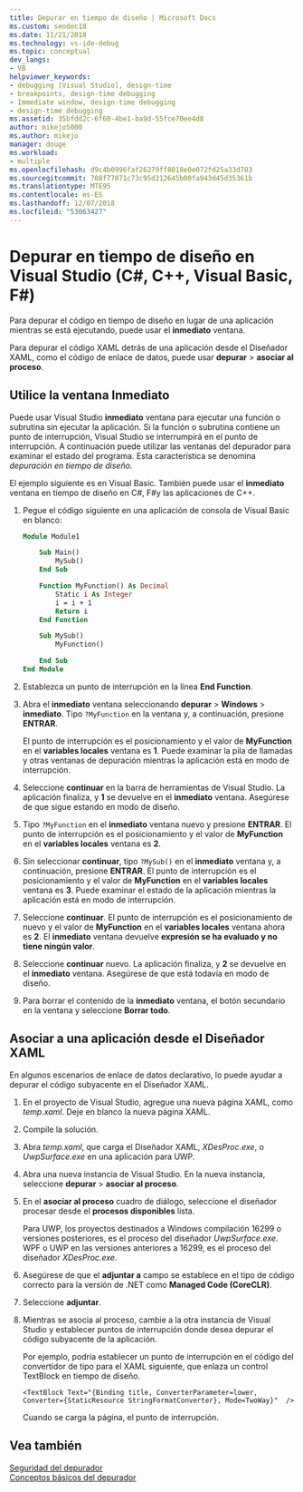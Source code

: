 ```yaml
---
title: Depurar en tiempo de diseño | Microsoft Docs
ms.custom: seodec18
ms.date: 11/21/2018
ms.technology: vs-ide-debug
ms.topic: conceptual
dev_langs:
- VB
helpviewer_keywords:
- debugging [Visual Studio], design-time
- breakpoints, design-time debugging
- Immediate window, design-time debugging
- design-time debugging
ms.assetid: 35bfdd2c-6f60-4be1-ba9d-55fce70ee4d8
author: mikejo5000
ms.author: mikejo
manager: douge
ms.workload:
- multiple
ms.openlocfilehash: d9c4b0996faf26279ff8018e0e072fd25a33d783
ms.sourcegitcommit: 708f77071c73c95d212645b00fa943d45d35361b
ms.translationtype: MTE95
ms.contentlocale: es-ES
ms.lasthandoff: 12/07/2018
ms.locfileid: "53063427"
---
```

# <a name="debug-at-design-time-in-visual-studio-c-c-visual-basic-f"></a>Depurar en tiempo de diseño en Visual Studio (C#, C++, Visual Basic, F#)

Para depurar el código en tiempo de diseño en lugar de una aplicación mientras se está ejecutando, puede usar el **inmediato** ventana. 

Para depurar el código XAML detrás de una aplicación desde el Diseñador XAML, como el código de enlace de datos, puede usar **depurar** > **asociar al proceso**.
  
## <a name="use-the-immediate-window"></a>Utilice la ventana Inmediato  

Puede usar Visual Studio **inmediato** ventana para ejecutar una función o subrutina sin ejecutar la aplicación. Si la función o subrutina contiene un punto de interrupción, Visual Studio se interrumpirá en el punto de interrupción. A continuación puede utilizar las ventanas del depurador para examinar el estado del programa. Esta característica se denomina *depuración en tiempo de diseño.*  

El ejemplo siguiente es en Visual Basic. También puede usar el **inmediato** ventana en tiempo de diseño en C#, F#y las aplicaciones de C++.

1. Pegue el código siguiente en una aplicación de consola de Visual Basic en blanco:  
   
   ```vb  
   Module Module1
   
       Sub Main()
           MySub()
       End Sub
   
       Function MyFunction() As Decimal
           Static i As Integer
           i = i + 1
           Return i
       End Function
   
       Sub MySub()
           MyFunction()
   
       End Sub
   End Module
   ```  
   
1. Establezca un punto de interrupción en la línea **End Function**.  
   
1. Abra el **inmediato** ventana seleccionando **depurar** > **Windows** > **inmediato**. Tipo `?MyFunction` en la ventana y, a continuación, presione **ENTRAR**.   
   
   El punto de interrupción es el posicionamiento y el valor de **MyFunction** en el **variables locales** ventana es **1**. Puede examinar la pila de llamadas y otras ventanas de depuración mientras la aplicación está en modo de interrupción. 
   
1. Seleccione **continuar** en la barra de herramientas de Visual Studio. La aplicación finaliza, y **1** se devuelve en el **inmediato** ventana. Asegúrese de que sigue estando en modo de diseño.  
   
1. Tipo `?MyFunction` en el **inmediato** ventana nuevo y presione **ENTRAR**. El punto de interrupción es el posicionamiento y el valor de **MyFunction** en el **variables locales** ventana es **2**. 
   
1. Sin seleccionar **continuar**, tipo `?MySub()` en el **inmediato** ventana y, a continuación, presione **ENTRAR**. El punto de interrupción es el posicionamiento y el valor de **MyFunction** en el **variables locales** ventana es **3**. Puede examinar el estado de la aplicación mientras la aplicación está en modo de interrupción. 
   
1. Seleccione **continuar**. El punto de interrupción es el posicionamiento de nuevo y el valor de **MyFunction** en el **variables locales** ventana ahora es **2**. El **inmediato** ventana devuelve **expresión se ha evaluado y no tiene ningún valor**.
   
1. Seleccione **continuar** nuevo. La aplicación finaliza, y **2** se devuelve en el **inmediato** ventana. Asegúrese de que está todavía en modo de diseño.
   
1. Para borrar el contenido de la **inmediato** ventana, el botón secundario en la ventana y seleccione **Borrar todo**. 

## <a name="attach-to-an-app-from-the-xaml-designer"></a>Asociar a una aplicación desde el Diseñador XAML

En algunos escenarios de enlace de datos declarativo, lo puede ayudar a depurar el código subyacente en el Diseñador XAML.

1. En el proyecto de Visual Studio, agregue una nueva página XAML, como *temp.xaml*. Deje en blanco la nueva página XAML. 
   
1. Compile la solución.
   
1. Abra *temp.xaml*, que carga el Diseñador XAML, *XDesProc.exe*, o *UwpSurface.exe* en una aplicación para UWP. 
   
1. Abra una nueva instancia de Visual Studio. En la nueva instancia, seleccione **depurar** > **asociar al proceso**. 
   
1. En el **asociar al proceso** cuadro de diálogo, seleccione el diseñador procesar desde el **procesos disponibles** lista.
   
   Para UWP, los proyectos destinados a Windows compilación 16299 o versiones posteriores, es el proceso del diseñador *UwpSurface.exe*. WPF o UWP en las versiones anteriores a 16299, es el proceso del diseñador *XDesProc.exe*.
   
1. Asegúrese de que el **adjuntar a** campo se establece en el tipo de código correcto para la versión de .NET como **Managed Code (CoreCLR)**. 
   
1. Seleccione **adjuntar**.
   
1. Mientras se asocia al proceso, cambie a la otra instancia de Visual Studio y establecer puntos de interrupción donde desea depurar el código subyacente de la aplicación.
   
   Por ejemplo, podría establecer un punto de interrupción en el código del convertidor de tipo para el XAML siguiente, que enlaza un control TextBlock en tiempo de diseño.
   
    ```xaml
    <TextBlock Text="{Binding title, ConverterParameter=lower, Converter={StaticResource StringFormatConverter}, Mode=TwoWay}"  />
    ```
   Cuando se carga la página, el punto de interrupción.
  
## <a name="see-also"></a>Vea también  
 [Seguridad del depurador](../debugger/debugger-security.md)   
 [Conceptos básicos del depurador](../debugger/getting-started-with-the-debugger.md)
